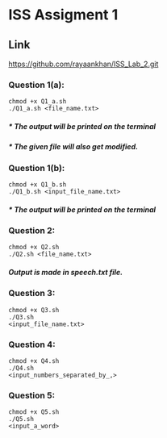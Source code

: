# ISS Assigment 1
## Link
https://github.com/rayaankhan/ISS_Lab_2.git

### Question 1(a):

```
chmod +x Q1_a.sh
./Q1_a.sh <file_name.txt>
```
##### * The output will be printed on the terminal
##### * The given file will also get modified.

### Question 1(b):

```
chmod +x Q1_b.sh
./Q1_b.sh <input_file_name.txt>
```
##### * The output will be printed on the terminal
### Question 2:

```
chmod +x Q2.sh
./Q2.sh <file_name.txt>
```
##### Output is made in speech.txt file.
### Question 3:

```
chmod +x Q3.sh
./Q3.sh
<input_file_name.txt>
```
### Question 4:

```
chmod +x Q4.sh
./Q4.sh
<input_numbers_separated_by_,>
```
### Question 5:

```
chmod +x Q5.sh
./Q5.sh
<input_a_word>
```